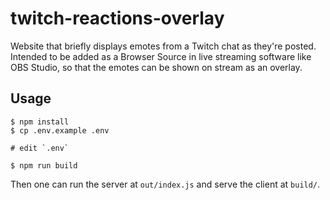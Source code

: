 # twitch-reactions-overlay

Website that briefly displays emotes from a Twitch chat as they're posted.
Intended to be added as a Browser Source in live streaming software like OBS
Studio, so that the emotes can be shown on stream as an overlay.

## Usage

```
$ npm install
$ cp .env.example .env

# edit `.env`

$ npm run build
```

Then one can run the server at `out/index.js` and serve the client at `build/`.
